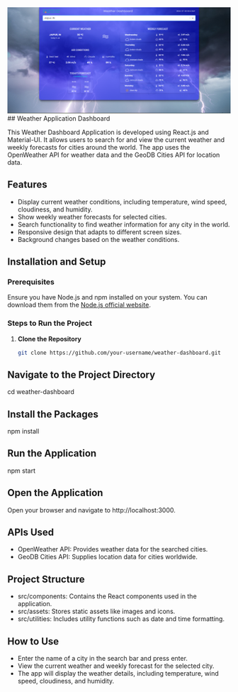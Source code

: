  <img src="https://github.com/Ankitkumargh/weather-application-Dashbord/blob/main/Screenshot%202024-07-09%20214932.png" alt="">
## Weather Application Dashboard

This Weather Dashboard Application is developed using React.js and Material-UI. It allows users to search for and view the current weather and weekly forecasts for cities around the world. The app uses the OpenWeather API for weather data and the GeoDB Cities API for location data.

## Features
- Display current weather conditions, including temperature, wind speed, cloudiness, and humidity.
- Show weekly weather forecasts for selected cities.
- Search functionality to find weather information for any city in the world.
- Responsive design that adapts to different screen sizes.
- Background changes based on the weather conditions.

## Installation and Setup

### Prerequisites
Ensure you have Node.js and npm installed on your system. You can download them from the [Node.js official website](https://nodejs.org/).

### Steps to Run the Project

1. **Clone the Repository**
   ```sh
   git clone https://github.com/your-username/weather-dashboard.git

## Navigate to the Project Directory
cd weather-dashboard

## Install the Packages
npm install


## Run the Application

npm start

## Open the Application
Open your browser and navigate to http://localhost:3000.

## APIs Used
- OpenWeather API: Provides weather data for the searched cities.
- GeoDB Cities API: Supplies location data for cities worldwide.
## Project Structure
- src/components: Contains the React components used in the application.
- src/assets: Stores static assets like images and icons.
- src/utilities: Includes utility functions such as date and time formatting.
## How to Use
- Enter the name of a city in the search bar and press enter.
- View the current weather and weekly forecast for the selected city.
- The app will display the weather details, including temperature, wind speed, cloudiness, and humidity.
